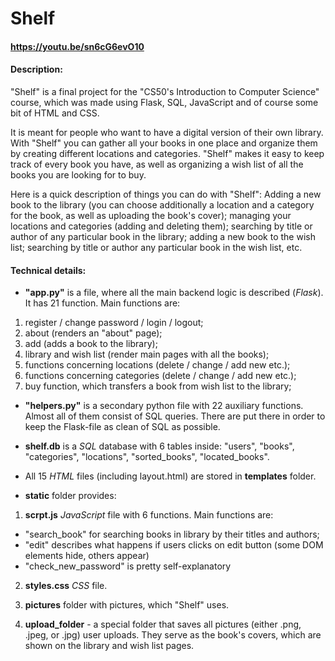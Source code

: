 # Shelf
#### https://youtu.be/sn6cG6evO10
#### Description:
"Shelf" is a final project for the "CS50's Introduction to Computer Science" course, which was made using Flask, SQL, JavaScript and of course some bit of HTML and CSS.

It is meant for people who want to have a digital version of their own library. With "Shelf" you can gather all your books in one place and organize them by creating different locations and categories. "Shelf" makes it easy to keep track of every book you have, as well as organizing a wish list of all the books you are looking for to buy.

Here is a quick description of things you can do with "Shelf":
Adding a new book to the library (you can choose additionally a location and a category for the book, as well as uploading the book's cover); managing your locations and categories (adding and deleting them); searching by title or author of any particular book in the library; adding a new book to the wish list; searching by title or author any particular book in the wish list, etc.

#### Technical details:
- **"app.py"** is a file, where all the main backend logic is described (*Flask*). It has 21 function. Main functions are:
1. register / change password / login / logout;
2. about (renders an "about" page);
3. add (adds a book to the library);
4. library and wish list (render main pages with all the books);
5. functions concerning locations (delete / change / add new etc.);
6. functions concerning categories (delete / change / add new etc.);
7. buy function, which transfers a book from wish list to the library;

- **"helpers.py"** is a secondary python file with 22 auxiliary functions. Almost all of them consist of SQL queries. There are put there in order to keep the Flask-file as clean of SQL as possible.

- **shelf.db** is a *SQL* database with 6 tables inside: "users", "books", "categories", "locations", "sorted_books", "located_books".

- All 15 *HTML* files (including layout.html) are stored in **templates** folder.

- **static** folder provides:

1. **scrpt.js** *JavaScript* file with 6 functions. Main functions are:
- "search_book" for searching books in library by their titles and authors;
- "edit" describes what happens if users clicks on edit button (some DOM elements hide, others appear)
- "check_new_password" is pretty self-explanatory

2. **styles.css** *CSS* file.

3. **pictures** folder with pictures, which "Shelf" uses.

4. **upload_folder** - a special folder that saves all pictures (either .png, .jpeg, or .jpg) user uploads. They serve as the book's covers, which are shown on the library and wish list pages.